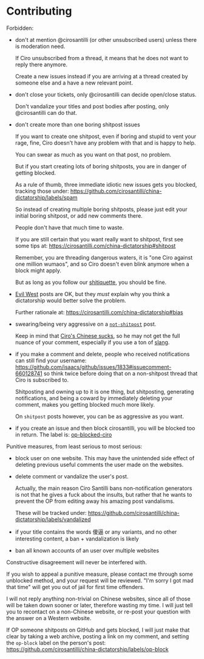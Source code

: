 # Contributing

Forbidden:

-   don't at mention @cirosantilli (or other unsubscribed users) unless there is moderation need.

    If Ciro unsubscribed from a thread, it means that he does not want to reply there anymore.

    Create a new issues instead if you are arriving at a thread created by someone else and a have a new relevant point.

-   don't close your tickets, only @cirosantilli can decide open/close status.

    Don't vandalize your titles and post bodies after posting, only @cirosantilli can do that.

-   don't create more than one boring shitpost issues

    If you want to create one shitpost, even if boring and stupid to vent your rage, fine, Ciro doesn't have any problem with that and is happy to help.

    You can swear as much as you want on that post, no problem.

    But if you start creating lots of boring shitposts, you are in danger of getting blocked.

    As a rule of thumb, three immediate idiotic new issues gets you blocked, tracking those under: https://github.com/cirosantilli/china-dictatorship/labels/spam

    So instead of creating multiple boring shitposts, please just edit your initial boring shitpost, or add new comments there.

    People don't have that much time to waste.

    If you are still certain that you want really want to shitpost, first see some tips at: https://cirosantilli.com/china-dictatorship#shitpost

    Remember, you are threading dangerous waters, it is "one Ciro against one million wumaos", and so Ciro doesn't even blink anymore when a block might apply.

    But as long as you follow our [shitiquette](https://en.wikipedia.org/wiki/Etiquette), you should be fine.

-   [Evil West](https://cirosantilli.com/china-dictatorship#evil-west) posts are OK, but they *must* explain why you think a dictatorship would better solve the problem.

    Further rationale at: https://cirosantilli.com/china-dictatorship#bias

-   swearing/being very aggressive on a [`not-shitpost`](https://cirosantilli.com/china-dictatorship#shitpost) post.

    Keep in mind that [Ciro's Chinese sucks](https://cirosantilli.com/china-dictatorship#does-ciro-santilli-speak-chinese), so he may not get the full nuance of your comment, especially if you use a ton of [slang](https://cirosantilli.com/china-dictatorship#slang).

-   if you make a comment and delete, people who received notifications can still find your username: https://github.com/isaacs/github/issues/1833#issuecomment-660128741 so think twice before doing that on a non-shitpost thread that Ciro is subscribed to.

    Shitposting and owning up to it is one thing, but shitposting, generating notifications, and being a coward by immediately deleting your comment, makes you getting blocked much more likely.

    On `shitpost` posts however, you can be as aggressive as you want.

-   if you create an issue and then block cirosantilli, you will be blocked too in return. The label is: [op-blocked-ciro](https://github.com/cirosantilli/china-dictatorship/labels/op-blocked-ciro)

Punitive measures, from least serious to most serious:

-   block user on one website. This may have the unintended side effect of deleting previous useful comments the user made on the websites. 

-   delete comment or vandalize the user's post.

    Actually, the main reason Ciro Santilli bans non-notification generators is not that he gives a fuck about the insults, but rather that he wants to prevent the OP from editing away his amazing post vandalisms.

    These will be tracked under: https://github.com/cirosantilli/china-dictatorship/labels/vandalized

-   if your title contains the words 傻逼 or any variants, and no other interesting content, a ban + vandalization is likely

-   ban all known accounts of an user over multiple websites

Constructive disagreement will never be interfered with.

If you wish to appeal a punitive measure, please contact me through some unblocked method, and your request will be reviewed. "I'm sorry I got mad that time" will get you out of jail for first time offenders.

I will not reply anything non-trivial on Chinese websites, since all of those will be taken down sooner or later, therefore wasting my time. I will just tell you to recontact on a non-Chinese website, or re-post your question with the answer on a Western website.

If OP someone shitposts on GitHub and gets blocked, I will just make that clear by taking a web archive, posting a link on my comment, and setting the `op-block` label on the person's post: https://github.com/cirosantilli/china-dictatorship/labels/op-block
